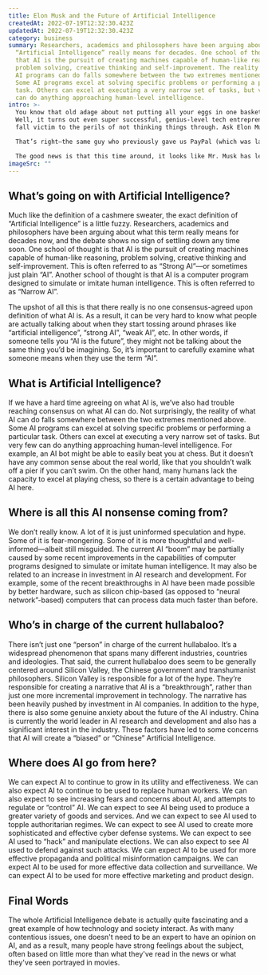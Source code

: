 ```yaml
---
title: Elon Musk and the Future of Artificial Intelligence
createdAt: 2022-07-19T12:32:30.423Z
updatedAt: 2022-07-19T12:32:30.423Z
category: business
summary: Researchers, academics and philosophers have been arguing about what
  “Artificial Intelligence” really means for decades. One school of thought is
  that AI is the pursuit of creating machines capable of human-like reasoning,
  problem solving, creative thinking and self-improvement. The reality of what
  AI programs can do falls somewhere between the two extremes mentioned above.
  Some AI programs excel at solving specific problems or performing a particular
  task. Others can excel at executing a very narrow set of tasks, but very few
  can do anything approaching human-level intelligence.
intro: >-
  You know that old adage about not putting all your eggs in one basket?
  Well, it turns out even super successful, genius-level tech entrepreneurs can
  fall victim to the perils of not thinking things through. Ask Elon Musk. 

  That’s right—the same guy who previously gave us PayPal (which was later succeeded by and then purchased by ), Tesla Motors, SolarCity and SpaceX has now been left holding the bag on another one of his ventures: Artificial Intelligence firm “Neuralink”. 

  The good news is that this time around, it looks like Mr. Musk has learned from his past mistakes and will be getting back on track soon enough. But until then, let’s take a moment to review all the recent drama with Artificial Intelligence, as well as what we can expect from AI in the future…
imageSrc: ""
---
```


## What’s going on with Artificial Intelligence?

Much like the definition of a cashmere sweater, the exact definition of “Artificial Intelligence” is a little fuzzy. Researchers, academics and philosophers have been arguing about what this term really means for decades now, and the debate shows no sign of settling down any time soon.
One school of thought is that AI is the pursuit of creating machines capable of human-like reasoning, problem solving, creative thinking and self-improvement. This is often referred to as “Strong AI”—or sometimes just plain “AI”.
Another school of thought is that AI is a computer program designed to simulate or imitate human intelligence. This is often referred to as “Narrow AI”.

The upshot of all this is that there really is no one consensus-agreed upon definition of what AI is. As a result, it can be very hard to know what people are actually talking about when they start tossing around phrases like “artificial intelligence”, “strong AI”, “weak AI”, etc. 
In other words, if someone tells you “AI is the future”, they might not be talking about the same thing you’d be imagining. So, it’s important to carefully examine what someone means when they use the term “AI”.

## What is Artificial Intelligence?

If we have a hard time agreeing on what AI is, we’ve also had trouble reaching consensus on what AI can do.
Not surprisingly, the reality of what AI can do falls somewhere between the two extremes mentioned above.
Some AI programs can excel at solving specific problems or performing a particular task. Others can excel at executing a very narrow set of tasks. But very few can do anything approaching human-level intelligence.
For example, an AI bot might be able to easily beat you at chess. But it doesn’t have any common sense about the real world, like that you shouldn’t walk off a pier if you can’t swim.
On the other hand, many humans lack the capacity to excel at playing chess, so there is a certain advantage to being AI here.

## Where is all this AI nonsense coming from?

We don’t really know. A lot of it is just uninformed speculation and hype. Some of it is fear-mongering.
Some of it is more thoughtful and well-informed—albeit still misguided.
The current AI “boom” may be partially caused by some recent improvements in the capabilities of computer programs designed to simulate or imitate human intelligence. It may also be related to an increase in investment in AI research and development.
For example, some of the recent breakthroughs in AI have been made possible by better hardware, such as silicon chip-based (as opposed to “neural network”-based) computers that can process data much faster than before.

## Who’s in charge of the current hullabaloo?

There isn’t just one “person” in charge of the current hullabaloo. It’s a widespread phenomenon that spans many different industries, countries and ideologies.
That said, the current hullabaloo does seem to be generally centered around Silicon Valley, the Chinese government and transhumanist philosophers.
Silicon Valley is responsible for a lot of the hype. They’re responsible for creating a narrative that AI is a “breakthrough”, rather than just one more incremental improvement in technology. The narrative has been heavily pushed by investment in AI companies.
In addition to the hype, there is also some genuine anxiety about the future of the AI industry. China is currently the world leader in AI research and development and also has a significant interest in the industry.
These factors have led to some concerns that AI will create a “biased” or “Chinese” Artificial Intelligence.

## Where does AI go from here?

We can expect AI to continue to grow in its utility and effectiveness. We can also expect AI to continue to be used to replace human workers.
We can also expect to see increasing fears and concerns about AI, and attempts to regulate or “control” AI.
We can expect to see AI being used to produce a greater variety of goods and services. And we can expect to see AI used to topple authoritarian regimes.
We can expect to see AI used to create more sophisticated and effective cyber defense systems.
We can expect to see AI used to “hack” and manipulate elections. We can also expect to see AI used to defend against such attacks.
We can expect AI to be used for more effective propaganda and political misinformation campaigns.
We can expect AI to be used for more effective data collection and surveillance.
We can expect AI to be used for more effective marketing and product design.

## Final Words

The whole Artificial Intelligence debate is actually quite fascinating and a great example of how technology and society interact. As with many contentious issues, one doesn't need to be an expert to have an opinion on AI, and as a result, many people have strong feelings about the subject, often based on little more than what they've read in the news or what they've seen portrayed in movies.
